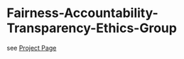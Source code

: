 # Fairness-Accountability-Transparency-Ethics-Group
see [Project Page](https://ryosuke-yamada.github.io/Fairness-Accountability-Transparency-Ethics-Group/)
